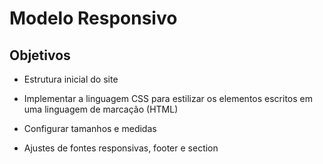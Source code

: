 # Modelo Responsivo


## Objetivos

* Estrutura inicial do site

* Implementar a linguagem CSS para estilizar os elementos escritos em uma linguagem de marcação (HTML)

* Configurar tamanhos e medidas

* Ajustes de fontes responsivas, footer e section